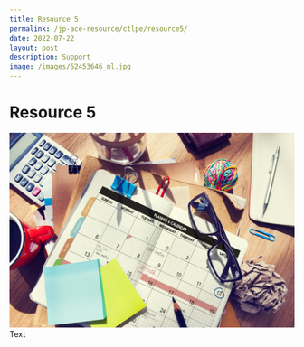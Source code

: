 ```yaml
---
title: Resource 5
permalink: /jp-ace-resource/ctlpe/resource5/
date: 2022-07-22
layout: post
description: Support
image: /images/52453646_ml.jpg
---
```

# Resource 5
![](/images/52453646_ml.jpg)
Text